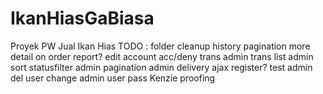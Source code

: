 # IkanHiasGaBiasa
Proyek PW Jual Ikan Hias
TODO : 
folder cleanup
history pagination
more detail on order report?
edit account
acc/deny trans
admin trans list
admin sort statusfilter
admin pagination
admin delivery
ajax register?
test admin del user
change admin user pass
Kenzie proofing